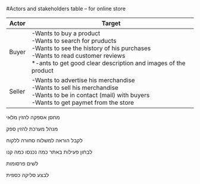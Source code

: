 #Actors and stakeholders table – for online store

|Actor|Target|
|---|---|
|Buyer |-Wants to buy a product <br/>-Wants to search for pruducts <br/>-Wants to see the history of his purchases<br/>-Wants to read customer reviews<br/>*-ants to get good clear description and images of the product|
|Seller| -Wants to advertise his merchandise<br/>-Wants to sell his merchandise<br/>-Wants to be in contact (mail) with buyers<br/>-Wants to get paymet from the store|

מחסן אספקה להזין מלאי

מנהל מערכת להזין ספק




לקבל הוראה למשלוח סחורה ללקוח

לבחון פעילות באתר כמה נכנסו כמה קנו

לשים פרסומות

לבצע סליקה כספית
